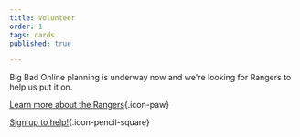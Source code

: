 ```yaml
---
title: Volunteer
order: 1
tags: cards
published: true

---
```

<!--Big Bad Con is a purely volunteer run organization. Starting in early 2023 we'll re-open recruitment for Rangers. Check back here to join the team!--> Big Bad Online planning is underway now and we're looking for Rangers to help us put it on.

[Learn more about the Rangers](https://www.bigbadcon.com/rangers/){.icon-paw}

[Sign up to help!](https://www.bigbadcon.com/volunteer-shifts/){.icon-pencil-square}